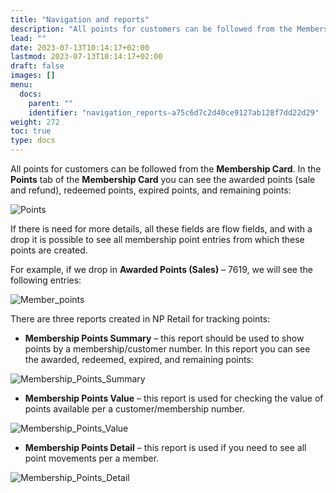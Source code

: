 ```yaml
---
title: "Navigation and reports"
description: "All points for customers can be followed from the Membership Card. Learn more in this article."
lead: ""
date: 2023-07-13T10:14:17+02:00
lastmod: 2023-07-13T10:14:17+02:00
draft: false
images: []
menu:
  docs:
    parent: ""
    identifier: "navigation_reports-a75c6d7c2d40ce9127ab128f7dd22d29"
weight: 272
toc: true
type: docs
---
```



All points for customers can be followed from the **Membership Card**. In the **Points** tab of the **Membership Card** you can see the awarded points (sale and refund), redeemed points, expired points, and remaining points:

![Points](Points.PNG)

If there is need for more details, all these fields are flow fields, and with a drop it is possible to see all membership point entries from which these points are created.

For example, if we drop in **Awarded Points (Sales)** – 7619, we will see the following entries:

![Member_points](Member%20points.png)


There are three reports created in NP Retail for tracking points:

- **Membership Points Summary** – this report should be used to show points by a membership/customer number. In this report you can see the awarded, redeemed, expired, and remaining points:

![Membership_Points_Summary](Membership%20points%20summary.png)

- **Membership Points Value** – this report is used for checking the value of points available per a customer/membership number. 

![Membership_Points_Value](Membership%20points%20value.png)

- **Membership Points Detail** – this report is used if you need to see all point movements per a member.

![Membership_Points_Detail](Membership%20points%20detail.png)

